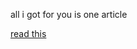 all i got for you is one article


[read this](https://www.cyberciti.biz/faq/unix-linux-execute-command-using-ssh/)